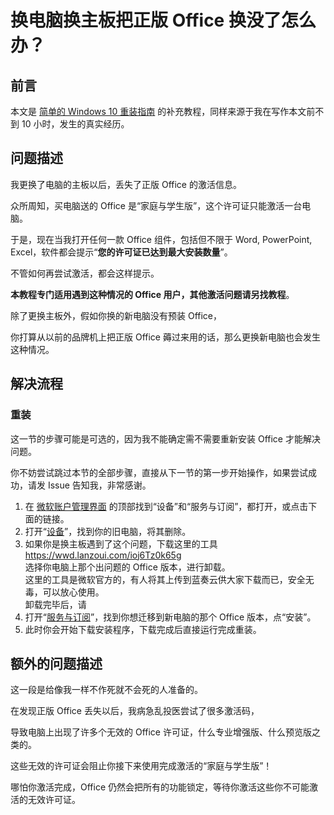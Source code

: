 # 换电脑换主板把正版 Office 换没了怎么办？

## 前言

本文是 [简单的 Windows 10 重装指南](https://github.com/RisingInIris2017/Tadokoro-Teatime/blob/master/Notebook/%E6%9D%82%E9%A1%B9/%E7%AE%80%E5%8D%95%E7%9A%84%20Windows%2010%20%E9%87%8D%E8%A3%85%E6%8C%87%E5%8D%97.md) 的补充教程，同样来源于我在写作本文前不到 10 小时，发生的真实经历。

## 问题描述

我更换了电脑的主板以后，丢失了正版 Office 的激活信息。

众所周知，买电脑送的 Office 是“家庭与学生版”，这个许可证只能激活一台电脑。

于是，现在当我打开任何一款 Office 组件，包括但不限于 Word, PowerPoint, Excel，软件都会提示“**您的许可证已达到最大安装数量**”。

不管如何再尝试激活，都会这样提示。

**本教程专门适用遇到这种情况的 Office 用户，其他激活问题请另找教程**。

除了更换主板外，假如你换的新电脑没有预装 Office，

你打算从以前的品牌机上把正版 Office 薅过来用的话，那么更换新电脑也会发生这种情况。

## 解决流程

### 重装

这一节的步骤可能是可选的，因为我不能确定需不需要重新安装 Office 才能解决问题。

你不妨尝试跳过本节的全部步骤，直接从下一节的第一步开始操作，如果尝试成功，请发 Issue 告知我，非常感谢。

1. 在 [微软账户管理界面](https://account.microsoft.com/) 的顶部找到“设备”和“服务与订阅”，都打开，或点击下面的链接。
2. 打开“[设备](https://account.microsoft.com/devices)”，找到你的旧电脑，将其删除。
3. 如果你是换主板遇到了这个问题，下载这里的工具 https://wwd.lanzoui.com/ioj6Tz0k65g<br>选择你电脑上那个出问题的 Office 版本，进行卸载。<br>这里的工具是微软官方的，有人将其上传到蓝奏云供大家下载而已，安全无毒，可以放心使用。<br>卸载完毕后，请
4. 打开“[服务与订阅](https://account.microsoft.com/services)”，找到你想迁移到新电脑的那个 Office 版本，点“安装”。
5. 此时你会开始下载安装程序，下载完成后直接运行完成重装。

## 额外的问题描述

这一段是给像我一样不作死就不会死的人准备的。

在发现正版 Office 丢失以后，我病急乱投医尝试了很多激活码，

导致电脑上出现了许多个无效的 Office 许可证，什么专业增强版、什么预览版之类的。

这些无效的许可证会阻止你接下来使用完成激活的“家庭与学生版”！

哪怕你激活完成，Office 仍然会把所有的功能锁定，等待你激活这些你不可能激活的无效许可证。